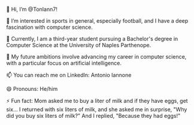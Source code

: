 👋 Hi, I’m @TonIann7!

👀 I’m interested in sports in general, especially football, and I have a deep fascination with computer science.

🌱 Currently, I am a third-year student pursuing a Bachelor's degree in Computer Science at the University of Naples Parthenope.

💼 My future ambitions involve advancing my career in computer science, with a particular focus on artificial intelligence.

📫 You can reach me on LinkedIn: Antonio Iannone

😄 Pronouns: He/him

⚡ Fun fact:
Mom asked me to buy a liter of milk and if they have eggs, get six...
I returned with six liters of milk, and she asked me in surprise, "Why did you buy six liters of milk?" 
And I replied, "Because they had eggs!"

<!---
TonIann7/TonIann7 is a ✨ special ✨ repository because its `README.md` (this file) appears on your GitHub profile.
You can click the Preview link to take a look at your changes.
--->
